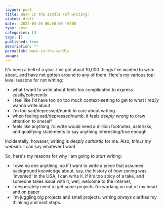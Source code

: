 ```yaml
---
layout: post
title: Back in the saddle (of writing)
status: draft
date:  2022-04-26 06:00:00 -0700
type: post
categories: []
tags: []
published: true
description: ""
permalink: back-in-the-saddle
image:
---
```


It's been a hell of a year. I've got about 10,000 things I've wanted to write about, and have not gotten around to any of them. Here's my various top-level reasons for not writing:

- what I want to write about feels too complicated to express easily/coherently
- I feel like I'd have too do too much context-setting to get to what I _really_ wanna write about
- I'm too sad/depressed/numb to care about writing
- when feeling sad/depressed/numb, it feels _deeply wrong_ to draw attention to oneself
- feels like anything I'd write would need a million footnotes, asterisks, and qualifying statements to say anything interesting/true enough

Incidentally, however, writing is _deeply cathartic_ for me. Also, _this is my website_. I can say whatever I want.

So, here's my reasons for why I am going to _start_ writing:

- I owe no one anything, so if I want to write a piece that assumes background knowledge about, say, the history of how zoning was 'invented' in the USA, I can write it. If it's too spicy of a take, and someone takes issue with it, well, welcome to the internet,
- I desperately need to get some projects i'm working on out of my head and on paper
- I'm juggling big projects and small projects. writing _always_ clarifies my thinking and next steps.
